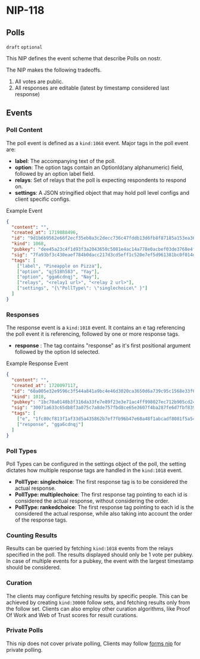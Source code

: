# NIP-118

## Polls

`draft` `optional`

This NIP defines the event scheme that describe Polls on nostr.

The NIP makes the following tradeoffs.

1. All votes are public.
2. All responses are editable (latest by timestamp considered last response)

## Events

### Poll Content

The poll event is defined as a `kind:1068` event. Major tags in the poll event are:

- **label**: The accompanying text of the poll.
- **option**: The option tags contain an OptionId(any alphanumeric) field, followed by an option label field.
- **relays**: Set of relays that the poll is expecting respondents to respond on.
- **settings**: A JSON stringified object that may hold poll level configs and client specific configs.

Example Event

```json
{
  "content": "",
  "created_at": 1719888496,
  "id": "9d1b6b9562e66f2ecf35eb0a3c2decc736c47fddb13d6fb8f87185a153ea3634",
  "kind": 1068,
  "pubkey": "dee45a23c4f1d93f3a2043650c5081e4ac14a778e0acbef03de3768e4f81ac7b",
  "sig": "7fa93bf3c430eaef784b0dacc217d3cd5eff1c520e7ef5d961381bc0f014dde6286618048d924808e54d1be03f2f2c2f0f8b5c9c2082a4480caf45a565ca9797",
  "tags": [
    ["label", "Pineapple on Pizza"],
    ["option", "qj518h583", "Yay"],
    ["option", "gga6cdnqj", "Nay"],
    ["relays", "<relay1 url>", "<relay 2 url>"],
    ["settings", "{\"PollType\": \"singlechoice\" }"]
  ]
}
```

### Responses

The response event is a `kind:1018` event. It contains an e tag referencing the poll event it is referencing, followed by one or more response tags.

- **response** : The tag contains "response" as it's first positional argument followed by the option Id selected.

Example Response Event

```json
{
  "content": "",
  "created_at": 1720097117,
  "id": "60a005e32e9596c3f544a841a9bc4e46d3020ca3650d6a739c95c1568e33f6d8",
  "kind": 1018,
  "pubkey": "1bc70a0148b3f316da33fe7e89f23e3e71ac4ff998027ec712b905cd24f6a411",
  "sig": "30071a633c65db8f3a075c7a8de757fbd8ce65e3607f4ba287fe6d7fbf839a380f94ff4e826fbba593f6faaa13683b7ea9114ade140720ecf4927010ebf3e44f",
  "tags": [
    ["e", "1fc80cf813f1af33d5a435862b7ef7fb96b47e68a48f1abcadf8081f5a545550"],
    ["response", "gga6cdnqj"]
  ]
}
```

### Poll Types

Poll Types can be configured in the settings object of the poll, the setting dictates how multiple response tags are handled in the `kind:1018` event.

- **PollType: singlechoice**: The first response tag is to be considered the actual response.
- **PollType: multiplechoice**: The first response tag pointing to each id is considered the actual response, without considering the order.
- **PollType: rankedchoice**: The first response tag pointing to each id is the considered the actual response, while also taking into account the order of the response tags.

### Counting Results

Results can be queried by fetching `kind:1018` events from the relays specified in the poll.
The results displayed should only be 1 vote per pubkey.
In case of multiple events for a pubkey, the event with the largest timestamp should be considered.

### Curation

The clients may configure fetching results by specific people. This can be achieved by creating `kind:30000` follow sets, and fetching results only from the follow set.
Clients can also employ other curation algorithms, like Proof Of Work and Web of Trust scores for result curations.

### Private Polls

This nip does not cover private polling, Clients may follow [forms nip](https://github.com/nostr-protocol/nips/pull/1190) for private polling.
